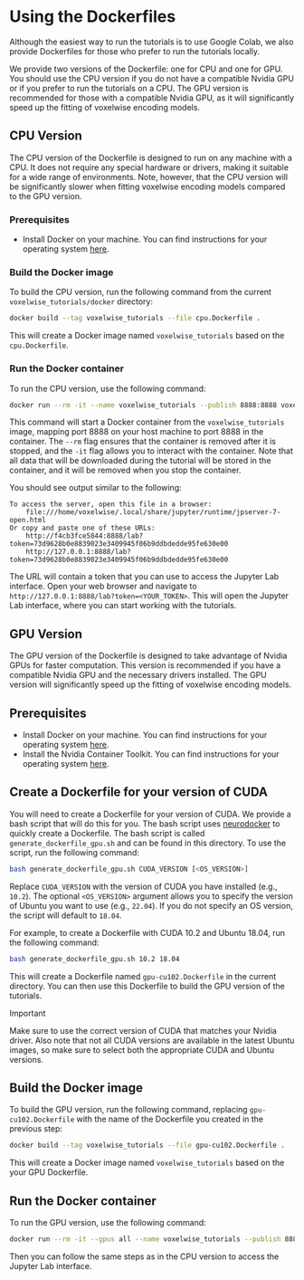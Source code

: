 # Using the Dockerfiles

Although the easiest way to run the tutorials is to use Google Colab, we also provide Dockerfiles for those who prefer to run the tutorials locally.

We provide two versions of the Dockerfile: one for CPU and one for GPU. You should use the CPU version if you do not have a compatible Nvidia GPU or if you prefer to run the tutorials on a CPU. The GPU version is recommended for those with a compatible Nvidia GPU, as it will significantly speed up the fitting of voxelwise encoding models.

## CPU Version
The CPU version of the Dockerfile is designed to run on any machine with a CPU. It does not require any special hardware or drivers, making it suitable for a wide range of environments. Note, however, that the CPU version will be significantly slower when fitting voxelwise encoding models compared to the GPU version.

### Prerequisites
- Install Docker on your machine. You can find instructions for your operating system [here](https://docs.docker.com/get-docker/).

### Build the Docker image
To build the CPU version, run the following command from the current `voxelwise_tutorials/docker` directory:

```bash
docker build --tag voxelwise_tutorials --file cpu.Dockerfile . 
```

This will create a Docker image named `voxelwise_tutorials` based on the `cpu.Dockerfile`.

### Run the Docker container
To run the CPU version, use the following command:

```bash
docker run --rm -it --name voxelwise_tutorials --publish 8888:8888 voxelwise_tutorials jupyter-lab --ip 0.0.0.0 
```

This command will start a Docker container from the `voxelwise_tutorials` image, mapping port 8888 on your host machine to port 8888 in the container. The `--rm` flag ensures that the container is removed after it is stopped, and the `-it` flag allows you to interact with the container. Note that all data that will be downloaded during the tutorial will be stored in the container, and it will be removed when you stop the container. 

You should see output similar to the following:

```
To access the server, open this file in a browser:
    file:///home/voxelwise/.local/share/jupyter/runtime/jpserver-7-open.html
Or copy and paste one of these URLs:
    http://f4cb3fce5844:8888/lab?token=73d9628b0e8839023e3409945f06b9ddbdedde95fe630e00
    http://127.0.0.1:8888/lab?token=73d9628b0e8839023e3409945f06b9ddbdedde95fe630e00
```
The URL will contain a token that you can use to access the Jupyter Lab interface. Open your web browser and navigate to `http://127.0.0.1:8888/lab?token=<YOUR_TOKEN>`. This will open the Jupyter Lab interface, where you can start working with the tutorials.

## GPU Version
The GPU version of the Dockerfile is designed to take advantage of Nvidia GPUs for faster computation. This version is recommended if you have a compatible Nvidia GPU and the necessary drivers installed. The GPU version will significantly speed up the fitting of voxelwise encoding models.

## Prerequisites
- Install Docker on your machine. You can find instructions for your operating system [here](https://docs.docker.com/get-docker/).
- Install the Nvidia Container Toolkit. You can find instructions for your operating system [here](https://docs.nvidia.com/datacenter/cloud-native/container-toolkit/install-guide.html).


## Create a Dockerfile for your version of CUDA

You will need to create a Dockerfile for your version of CUDA. We provide a bash script that will do this for you. The bash script uses [neurodocker](https://www.repronim.org/neurodocker/) to quickly create a Dockerfile. The bash script is called `generate_dockerfile_gpu.sh` and can be found in this directory. To use the script, run the following command:

```bash
bash generate_dockerfile_gpu.sh CUDA_VERSION [<OS_VERSION>]
```

Replace `CUDA_VERSION` with the version of CUDA you have installed (e.g., `10.2`). The optional `<OS_VERSION>` argument allows you to specify the version of Ubuntu you want to use (e.g., `22.04`). If you do not specify an OS version, the script will default to `18.04`.

For example, to create a Dockerfile with CUDA 10.2 and Ubuntu 18.04, run the following command:

```bash
bash generate_dockerfile_gpu.sh 10.2 18.04
```
This will create a Dockerfile named `gpu-cu102.Dockerfile` in the current directory. You can then use this Dockerfile to build the GPU version of the tutorials.

> [!IMPORTANT]
> Make sure to use the correct version of CUDA that matches your Nvidia driver. Also note that not all CUDA versions are available in the latest Ubuntu images, so make sure to select both the appropriate CUDA and Ubuntu versions.

## Build the Docker image
To build the GPU version, run the following command, replacing `gpu-cu102.Dockerfile` with the name of the Dockerfile you created in the previous step:

```bash
docker build --tag voxelwise_tutorials --file gpu-cu102.Dockerfile . 
```

This will create a Docker image named `voxelwise_tutorials` based on the your GPU Dockerfile.

## Run the Docker container
To run the GPU version, use the following command:

```bash
docker run --rm -it --gpus all --name voxelwise_tutorials --publish 8888:8888 voxelwise_tutorials jupyter-lab --ip 0.0.0.0 
```

Then you can follow the same steps as in the CPU version to access the Jupyter Lab interface.